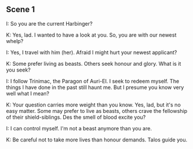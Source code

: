 ##  Scene 1

I: So you are the current Harbinger?

K: Yes, lad. I wanted to have a look at you. So, you are with our newest whelp?

I: Yes, I travel with him (her). Afraid I might hurt your newest applicant?

K: Some prefer living as beasts. Others seek honour and glory. What is it you seek?

I: I follow Trinimac, the Paragon of Auri-El. I seek to redeem myself. The things I have done in the past still haunt me. But I presume you know very well what I mean?

K: Your question carries more weight than you know. Yes, lad, but it's no easy matter. Some may prefer to live as beasts, others crave the fellowship of their shield-siblings. Des the smell of blood excite you?

I: I can control myself. I'm not a beast anymore than you are.

K: Be careful not to take more lives than honour demands. Talos guide you.
